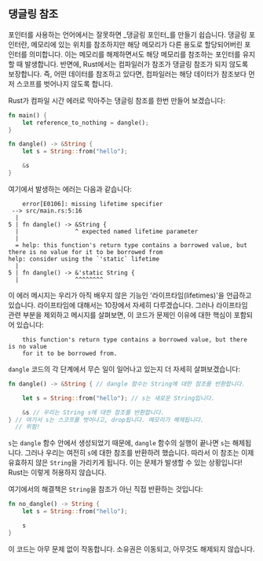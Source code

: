 ## 댕글링 참조

포인터를 사용하는 언어에서는 잘못하면 _댕글링 포인터_를 만들기 쉽습니다. 댕글링 포인터란, 메모리에 있는 위치를 참조하지만 해당 메모리가 다른 용도로 할당되어버린 포인터를 의미합니다. 이는 메모리를 해제하면서도 해당 메모리를 참조하는 포인터를 유지할 때 발생합니다. 반면에, Rust에서는 컴파일러가 참조가 댕글링 참조가 되지 않도록 보장합니다. 즉, 어떤 데이터를 참조하고 있다면, 컴파일러는 해당 데이터가 참조보다 먼저 스코프를 벗어나지 않도록 합니다.

Rust가 컴파일 시간 에러로 막아주는 댕글링 참조를 한번 만들어 보겠습니다:

```rust
fn main() {
    let reference_to_nothing = dangle();
}

fn dangle() -> &String {
    let s = String::from("hello");

    &s
}
```

여기에서 발생하는 에러는 다음과 같습니다:

```text
    error[E0106]: missing lifetime specifier
 --> src/main.rs:5:16
  |
5 | fn dangle() -> &String {
  |                ^ expected named lifetime parameter
  |
  = help: this function's return type contains a borrowed value, but there is no value for it to be borrowed from
help: consider using the `'static` lifetime
  |
5 | fn dangle() -> &'static String {
  |                ^^^^^^^^

```

이 에러 메시지는 우리가 아직 배우지 않은 기능인 '라이프타임(lifetimes)'을 언급하고 있습니다. 라이프타임에 대해서는 10장에서 자세히 다루겠습니다. 그러나 라이프타임 관련 부분을 제외하고 메시지를 살펴보면, 이 코드가 문제인 이유에 대한 핵심이 포함되어 있습니다:

```text
    this function's return type contains a borrowed value, but there is no value
    for it to be borrowed from.
```

`dangle` 코드의 각 단계에서 무슨 일이 일어나고 있는지 더 자세히 살펴보겠습니다:

```rust
fn dangle() -> &String { // dangle 함수는 String에 대한 참조를 반환합니다.

    let s = String::from("hello"); // s는 새로운 String입니다.

    &s // 우리는 String s에 대한 참조를 반환합니다.
} // 여기서 s는 스코프를 벗어나고, drop됩니다. 메모리가 해제됩니다.
  // 위험!
```

`s`는 `dangle` 함수 안에서 생성되었기 때문에, `dangle` 함수의 실행이 끝나면 `s`는 해제됩니다. 그러나 우리는 여전히 `s`에 대한 참조를 반환하려 했습니다. 따라서 이 참조는 이제 유효하지 않은 `String`을 가리키게 됩니다. 이는 문제가 발생할 수 있는 상황입니다! Rust는 이렇게 허용하지 않습니다.

여기에서의 해결책은 `String`을 참조가 아닌 직접 반환하는 것입니다:

```rust
fn no_dangle() -> String {
    let s = String::from("hello");

    s
}
```

이 코드는 아무 문제 없이 작동합니다. 소유권은 이동되고, 아무것도 해제되지 않습니다.